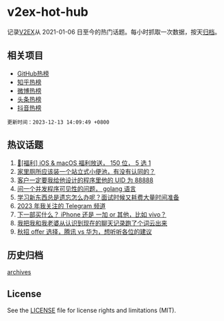 # v2ex-hot-hub

 记录[V2EX](https://www.v2ex.com/)从 2021-01-06 日至今的热门话题。每小时抓取一次数据，按天[归档](archives)。
 
 ## 相关项目

- [GitHub热榜](https://github.com/lonnyzhang423/github-hot-hub)
- [知乎热榜](https://github.com/lonnyzhang423/zhihu-hot-hub)
- [微博热榜](https://github.com/lonnyzhang423/weibo-hot-hub)
- [头条热榜](https://github.com/lonnyzhang423/toutiao-hot-hub)
- [抖音热榜](https://github.com/lonnyzhang423/douyin-hot-hub)


 `更新时间：2023-12-13 14:09:49 +0800`

## 热议话题

1. [🎉[福利] iOS & macOS 福利放送， 150 位， 5 选 1](https://www.v2ex.com/t/999774)
1. [家里厕所应该装一个站立式小便池，有没有认同的？](https://www.v2ex.com/t/999785)
1. [客户一定要我给他设计的程序里他的 UID 为 88888](https://www.v2ex.com/t/999917)
1. [问一个并发程序可见性的问题， golang 语言](https://www.v2ex.com/t/999936)
1. [学习新东西总是遗忘怎么办呢？面试时候又耗费大量时间准备](https://www.v2ex.com/t/999853)
1. [2023 年我关注的 Telegram 频道](https://www.v2ex.com/t/999882)
1. [下一部买什么？ iPhone 还是 一加 or 其他，比如 vivo？](https://www.v2ex.com/t/999856)
1. [我把我和我老婆从认识到现在的聊天记录跑了个词云出来](https://www.v2ex.com/t/999939)
1. [秋招 offer 选择，腾讯 vs 华为，想听听各位的建议](https://www.v2ex.com/t/999845)

## 历史归档

[archives](archives)

## License

See the [LICENSE](LICENSE) file for license rights and limitations (MIT).
